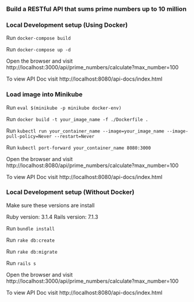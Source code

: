 ### Build a RESTful API that sums prime numbers up to 10 million

### Local Development setup (Using Docker)

Run `docker-compose build`

Run `docker-compose up -d`

Open the browser and visit http://localhost:3000/api/prime_numbers/calculate?max_number=100

To view API Doc visit http://localhost:8080/api-docs/index.html

### Load image into Minikube

Run `eval $(minikube -p minikube docker-env)`

Run `docker build -t your_image_name -f ./Dockerfile .`

Run `kubectl run your_container_name --image=your_image_name --image-pull-policy=Never --restart=Never`

Run `kubectl port-forward your_container_name 8080:3000`

Open the browser and visit http://localhost:8080/api/prime_numbers/calculate?max_number=100

To view API Doc visit http://localhost:8080/api-docs/index.html

### Local Development setup (Without Docker)

Make sure these versions are install

Ruby version: 3.1.4
Rails version: 7.1.3

Run `bundle install`

Run `rake db:create`

Run `rake db:migrate`

Run `rails s`

Open the browser and visit http://localhost:3000/api/prime_numbers/calculate?max_number=100

To view API Doc visit http://localhost:8080/api-docs/index.html

